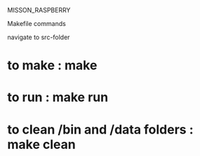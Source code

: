 MISSON_RASPBERRY

Makefile commands

navigate to src-folder

# to make : make

# to run : make run

# to clean /bin and /data folders : make clean
